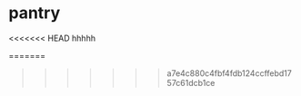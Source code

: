 # pantry
<<<<<<< HEAD
hhhhh
<!-- language: node_js
node_js: "12"
branches:
  only:
    - master
cache:
  directories:
    - node_modules
services:
  - mysql
before_install:
  - mysql -e 'CREATE DATABASE IF NOT EXISTS testdb;' -->
=======



>>>>>>> a7e4c880c4fbf4fdb124ccffebd1757c61dcb1ce
